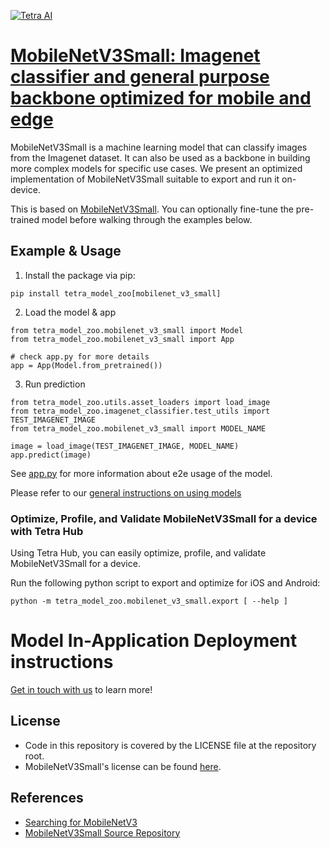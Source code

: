 [![Tetra AI](https://tetra.ai/img/logo.svg)](https://tetra.ai/)

# [MobileNetV3Small: Imagenet classifier and general purpose backbone optimized for mobile and edge](https://tetraai.com/model-zoo/mobilenet_v3_small)

MobileNetV3Small is a machine learning model that can classify images from the Imagenet dataset.
It can also be used as a backbone in building more complex models for specific use cases.
We present an optimized implementation of MobileNetV3Small suitable to export and run it on-device.

This is based on [MobileNetV3Small](https://github.com/pytorch/vision/blob/main/torchvision/models/mobilenetv3.py). You can optionally
fine-tune the pre-trained model before walking through the examples below.

## Example & Usage

1. Install the package via pip:
```
pip install tetra_model_zoo[mobilenet_v3_small]
```

2. Load the model & app
```
from tetra_model_zoo.mobilenet_v3_small import Model
from tetra_model_zoo.mobilenet_v3_small import App

# check app.py for more details
app = App(Model.from_pretrained())
```

3. Run prediction
```
from tetra_model_zoo.utils.asset_loaders import load_image
from tetra_model_zoo.imagenet_classifier.test_utils import TEST_IMAGENET_IMAGE
from tetra_model_zoo.mobilenet_v3_small import MODEL_NAME

image = load_image(TEST_IMAGENET_IMAGE, MODEL_NAME)
app.predict(image)
```

See [app.py](../imagenet_classifier/app.py#L49) for more information about e2e usage of the model.

Please refer to our [general instructions on using models](../../#tetra-model-zoo)

### Optimize, Profile, and Validate MobileNetV3Small for a device with Tetra Hub
Using Tetra Hub, you can easily optimize, profile, and validate MobileNetV3Small for a device.

Run the following python script to export and optimize for iOS and Android:
```
python -m tetra_model_zoo.mobilenet_v3_small.export [ --help ]
```

# Model In-Application Deployment instructions
<a href="mailto:support@tetra.ai?subject=Request Access for Tetra Hub&body=Interest in using MobileNetV3 Small in model zoo for deploying on-device.">Get in touch with us</a> to learn more!

## License
- Code in this repository is covered by the LICENSE file at the repository root.
- MobileNetV3Small's license can be found [here](https://github.com/pytorch/vision/blob/main/LICENSE).

## References
* [Searching for MobileNetV3](https://arxiv.org/abs/1905.02244)
* [MobileNetV3Small Source Repository](https://github.com/pytorch/vision/blob/main/torchvision/models/mobilenetv3.py)
